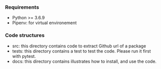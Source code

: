### Requirements
- Python >= 3.6.9
- Pipenv: for virtual environement

### Code structures
- src: this directory contains code to extract Github url of a package
- tests: this directory contains a test to test the code. Please run it first with pytest.
- docs: this directory contains illustrates how to install, and use the code.
